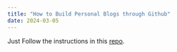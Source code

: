 ```yaml
---
title: "How to Build Personal Blogs through Github"
date: 2024-03-05
---
```


Just Follow the instructions in this [repo](https://github.com/skills/github-pages).
